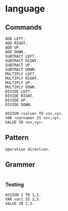 # language
## Commands
```
ADD LEFT.
ADD RIGHT.
ADD UP.
ADD DOWN.
SUBTRACT LEFT.
SUBTRACT RIGHT.
SUBTRACT UP.
SUBTRACT DOWN.
MULTIPLY LEFT.
MULTIPLY RIGHT.
MULTIPLY UP.
MULTIPLY DOWN.
DIVIDE LEFT.
DIVIDE RIGHT.
DIVIDE UP.
DIVIDE DOWN.

ASSIGN <value> TO <x>,<y>.
VAR <varname> IS <x>,<y>.
VALUE IN <x>,<y>.
```
## Pattern
```
operation direction.

```
## Grammer
```

```
### Testing
```
ASSIGN 1 TO 1,1.
VAR var1 IS 2,2.
VALUE IN 2,3.
```